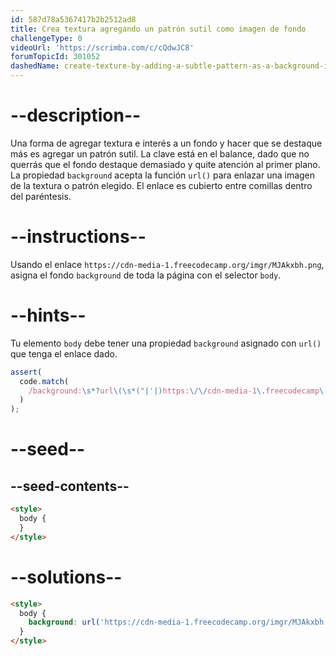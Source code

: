 ```yaml
---
id: 587d78a5367417b2b2512ad8
title: Crea textura agregando un patrón sutil como imagen de fondo
challengeType: 0
videoUrl: 'https://scrimba.com/c/cQdwJC8'
forumTopicId: 301052
dashedName: create-texture-by-adding-a-subtle-pattern-as-a-background-image
---
```


# --description--

Una forma de agregar textura e interés a un fondo y hacer que se destaque más es agregar un patrón sutil. La clave está en el balance, dado que no querrás que el fondo destaque demasiado y quite atención al primer plano. La propiedad `background` acepta la función `url()` para enlazar una imagen de la textura o patrón elegido. El enlace es cubierto entre comillas dentro del paréntesis.

# --instructions--

Usando el enlace `https://cdn-media-1.freecodecamp.org/imgr/MJAkxbh.png`, asigna el fondo `background` de toda la página con el selector `body`.

# --hints--

Tu elemento `body` debe tener una propiedad `background` asignado con `url()` que tenga el enlace dado.

```js
assert(
  code.match(
    /background:\s*?url\(\s*("|'|)https:\/\/cdn-media-1\.freecodecamp\.org\/imgr\/MJAkxbh\.png\1\s*\)/gi
  )
);
```

# --seed--

## --seed-contents--

```html
<style>
  body {
  }
</style>
```

# --solutions--

```html
<style>
  body {
    background: url('https://cdn-media-1.freecodecamp.org/imgr/MJAkxbh.png');
  }
</style>
```

